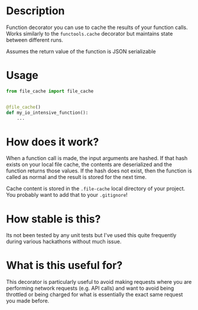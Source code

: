 # Description

Function decorator you can use to cache the results of your function calls. Works similarly to the `functools.cache` decorator but maintains state between different runs.

Assumes the return value of the function is JSON serializable

# Usage

```python
from file_cache import file_cache


@file_cache()
def my_io_intensive_function():
    ...
```

# How does it work?

When a function call is made, the input arguments are hashed. If that hash exists on your local file cache, the contents are deserialized and the function returns those values. If the hash does not exist, then the function is called as normal and the result is stored for the next time.

Cache content is stored in the `.file-cache` local directory of your project. You probably want to add that to your `.gitignore`!

# How stable is this?

Its not been tested by any unit tests but I've used this quite frequently during various hackathons without much issue.

# What is this useful for?

This decorator is particularly useful to avoid making requests where you are performing network requests (e.g. API calls) and want to avoid being throttled or being charged for what is essentially the exact same request you made before.
